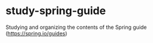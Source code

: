 # study-spring-guide
Studying and organizing the contents of the Spring guide (https://spring.io/guides)
